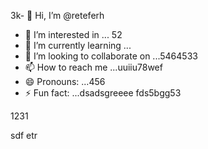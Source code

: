 3k- 👋 Hi, I’m @reteferh
- 👀 I’m interested in ... 52
- 🌱 I’m currently learning ...
- 💞️ I’m looking to collaborate on ...5464533
- 📫 How to reach me ...uuiiu78wef
- 😄 Pronouns: ...456
- ⚡ Fun fact: ...dsadsgreeee
fds5bgg53
<!---erersdfgjltyfbcx
retefer/retefer is a ✨ special ✨ repository because xcvits `README.md` (thi3s file) appears on your GitHub profile.
You can click the Preview link to take a look at your changes.455
--->1231
sdf
etr
